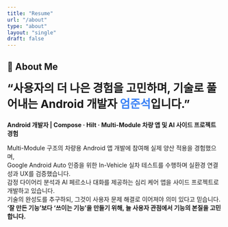 ```yaml
---
title: "Resume"
url: "/about"
type: "about"
layout: "single"
draft: false
---
```


## 🪪 About Me

<h2 style="font-size: 26px; font-weight: 700; margin-top: 0;">
“사용자의 더 나은 경험을 고민하며, 기술로 풀어내는 Android 개발자 <span style='color:#3b82f6'>엄준석</span>입니다.”
</h2>

<p><strong>Android 개발자 | Compose · Hilt · Multi-Module 차량 앱 및 AI 사이드 프로젝트 경험</strong></p>

<p>
Multi-Module 구조의 차량용 Android 앱 개발에 참여해 실제 양산 적용을 경험했으며,<br>
Google Android Auto 인증을 위한 In-Vehicle 실차 테스트를 수행하며 실환경 연결성과 UX를 검증했습니다.<br>
감정 다이어리 분석과 AI 페르소나 대화를 제공하는 심리 케어 앱을 사이드 프로젝트로 개발하고 있습니다.<br>
기술의 완성도를 추구하되, 그것이 사용자 문제 해결로 이어져야 의미 있다고 믿습니다.<br>
<strong>‘잘 만든 기능’보다 ‘쓰이는 기능’을 만들기 위해, 늘 사용자 관점에서 기능의 본질을 고민합니다.</strong>
</p>
